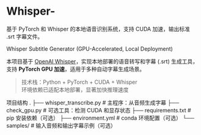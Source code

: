 # Whisper-
基于 PyTorch 和 Whisper 的本地语音识别系统，支持 CUDA 加速，输出标准 .srt 字幕文件。


Whisper Subtitle Generator (GPU-Accelerated, Local Deployment)

本项目基于 [OpenAI Whisper](https://github.com/openai/whisper)，实现本地部署的语音转写和字幕 (.srt) 生成工具，支持 **PyTorch GPU 加速**，适用于多种自动字幕生成场景。

> 技术栈：Python + PyTorch + CUDA + Whisper  
>  环境依赖已适配本地部署，显著加快推理速度  



项目结构
.
├── whisper_transcribe.py     # 主程序：从音频生成字幕
├── check_gpu.py              # 可选工具：检测 CUDA 和显存状态
├── requirements.txt          # pip 安装依赖（可选）
├── environment.yml           # conda 环境配置（可选）
└── samples/                  # 输入音频和输出字幕示例（可选）
